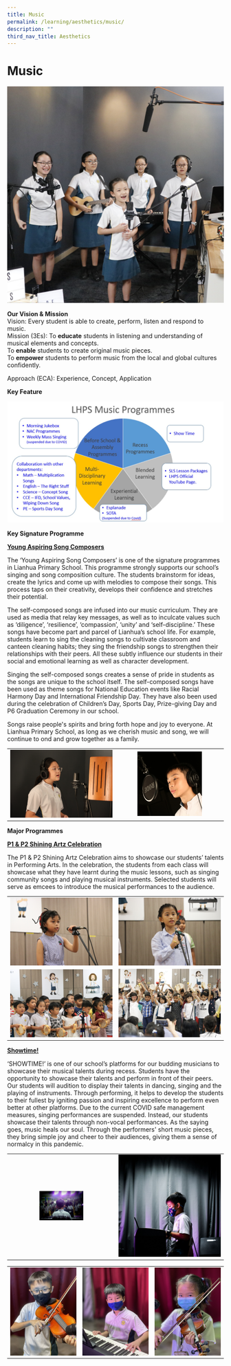 ```yaml
---
title: Music
permalink: /learning/aesthetics/music/
description: ""
third_nav_title: Aesthetics
---
```

# Music

![](/images/Learning/Music/Be%20the%20Light%20@%20LHPS%20Recording%20Studio.jpg)

**Our Vision & Mission**   
Vision: Every student is able to create, perform, listen and respond to music.   
Mission (3Es): To **educate** students in listening and understanding of musical elements and concepts.   
To **enable** students to create original music pieces.   
To **empower** students to perform music from the local and global cultures confidently.

  

Approach (ECA): Experience, Concept, Application

  

**Key Feature**

![](/images/Learning/Music/Music%20Framework%20.jpg)


**Key Signature Programme**

**<u>Young Aspiring Song Composers</u>**

The ‘Young Aspiring Song Composers’ is one of the signature programmes in Lianhua Primary School. This programme strongly supports our school’s singing and song composition culture. The students brainstorm for ideas, create the lyrics and come up with melodies to compose their songs. This process taps on their creativity, develops their confidence and stretches their potential.

  

The self-composed songs are infused into our music curriculum. They are used as media that relay key messages, as well as to inculcate values such as ‘diligence’, ‘resilience’, ‘compassion’, ‘unity’ and ‘self-discipline.’ These songs have become part and parcel of Lianhua’s school life. For example, students learn to sing the cleaning songs to cultivate classroom and canteen cleaning habits; they sing the friendship songs to strengthen their relationships with their peers. All these subtly influence our students in their social and emotional learning as well as character development.

Singing the self-composed songs creates a sense of pride in students as the songs are unique to the school itself. The self-composed songs have been used as theme songs for National Education events like Racial Harmony Day and International Friendship Day. They have also been used during the celebration of Children’s Day, Sports Day, Prize-giving Day and P6 Graduation Ceremony in our school.

Songs raise people's spirits and bring forth hope and joy to everyone. At Lianhua Primary School, as long as we cherish music and song, we will continue to ond and grow together as a family.

|   |   |
|:---:|:---:|
|  ![](/images/Learning/Music/Anniversary%20Song%20This%20is%20where%20we%20start%20_%20LHPS%20Recording%20studio.jpg)   | <img src="/images/Learning/Music/Singing%20Festival%20Recording%20@%20LHPS%20Recording%20Studio.jpg" style="width:63%">    |

**Major Programmes**

**<u>P1 & P2 Shining Artz Celebration</u>**

The P1 & P2 Shining Artz Celebration aims to showcase our students’ talents in Performing Arts. In the celebration, the students from each class will showcase what they have learnt during the music lessons, such as singing community songs and playing musical instruments. Selected students will serve as emcees to introduce the musical performances to the audience.

|   |   |
|:---:|:---:|
| ![](/images/Learning/Music/Shining%20Artz%20Performance%202.jpg)  |  ![](/images/Learning/Music/Shining%20Artz%20Performance%201.jpg)     |
|  ![](/images/Learning/Music/Shining%20Art%20Performance%204.jpg)   | ![](/images/Learning/Music/Shining%20Artz%20Performance%203.jpg)    |


**<u>Showtime!</u>**

‘SHOWTIME!’ is one of our school’s platforms for our budding musicians to showcase their musical talents during recess. Students have the opportunity to showcase their talents and perform in front of their peers. Our students will audition to display their talents in dancing, singing and the playing of instruments. Through performing, it helps to develop the students to their fullest by igniting passion and inspiring excellence to perform even better at other platforms. Due to the current COVID safe management measures, singing performances are suspended. Instead, our students showcase their talents through non-vocal performances. As the saying goes, music heals our soul. Through the performers' short music pieces, they bring simple joy and cheer to their audiences, giving them a sense of normalcy in this pandemic.

|   |   |
|:---:|:---:|
|  <img src="/images/Learning/Music/Showtime@%20Imaginarium%20-%20Piano%20performance.jpg" style="width:43%">   | ![](/images/Learning/Music/Showtime@%20Imaginarium%20-Keyboard%20Performance.jpg)  |


|   |   |   |
|:---:|:---:|:----:|
| ![](/images/Learning/Music/Showtime_Violin%20Performance%202.jpg)  |  ![](/images/Learning/Music/Showtime_Keyboard%20Performance.jpg) |  ![](/images/Learning/Music/Showtime_Violin%20Performance.jpg)  |